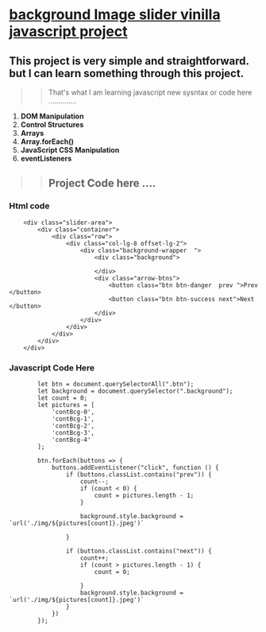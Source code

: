 # [background Image slider  vinilla javascript project](https://kamrulcoder.github.io/background-image-slider/) 

## This project is very simple and straightforward. but I can learn something through this project. 

>
>>  That's what  I am learning javascript new sysntax or code here ..............

1. **DOM Manipulation**
1. **Control Structures**
1. **Arrays**
1. **Array.forEach()**
1. **JavaScript CSS Manipulation**
1. **eventListeners**


> 
>> ## Project Code here ....

### Html code 

```
    <div class="slider-area">
        <div class="container">
            <div class="row">
                <div class="col-lg-8 offset-lg-2">
                    <div class="background-wrapper  ">
                        <div class="background">

                        </div>
                        <div class="arrow-btns">
                            <button class="btn btn-danger  prev ">Prev </button>
                            <button class="btn btn-success next">Next </button>
                        </div>
                    </div>
                </div>
            </div>
        </div>
    </div>
```

###  Javascript Code Here 

```
        let btn = document.querySelectorAll(".btn");
        let background = document.querySelector(".background");
        let count = 0;
        let pictures = [
            'contBcg-0',
            'contBcg-1',
            'contBcg-2',
            'contBcg-3',
            'contBcg-4'
        ];

        btn.forEach(buttons => {
            buttons.addEventListener("click", function () {
                if (buttons.classList.contains("prev")) {
                    count--;
                    if (count < 0) {
                        count = pictures.length - 1;
                    }

                    background.style.background = `url('./img/${pictures[count]}.jpeg')`

                }

                if (buttons.classList.contains("next")) {
                    count++;
                    if (count > pictures.length - 1) {
                        count = 0;

                    }
                    background.style.background = `url('./img/${pictures[count]}.jpeg')`
                }
            })
        });
```
